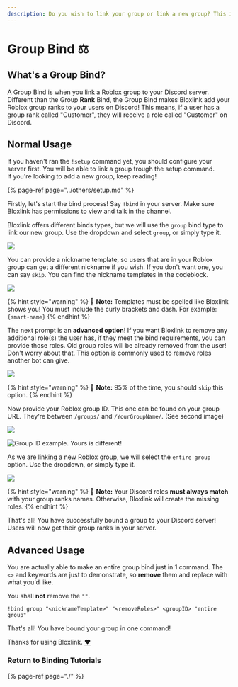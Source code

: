 ```yaml
---
description: Do you wish to link your group or link a new group? This is the guide!
---
```


# Group Bind ⚖️

## What's a Group Bind?

A Group Bind is when you link a Roblox group to your Discord server. Different than the Group **Rank** Bind, the Group Bind makes Bloxlink add your Roblox group ranks to your users on Discord! This means, if a user has a group rank called "Customer", they will receive a role called "Customer" on Discord.

## Normal Usage

If you haven't ran the `!setup` command yet, you should configure your server first. You will be able to link a group trough the setup command.  
If you're looking to add a new group, keep reading!

{% page-ref page="../others/setup.md" %}

Firstly, let's start the bind process! Say `!bind` in your server. Make sure Bloxlink has permissions to view and talk in the channel.

Bloxlink offers different binds types, but we will use the `group` bind type to link our new group. Use the dropdown and select `group`, or simply type it.

![](https://dark.hates-this.place/f/rfjLnd.png)

You can provide a nickname template, so users that are in your Roblox group can get a different nickname if you wish. If you don't want one, you can say `skip`. You can find the nickname templates in the codeblock.

![](https://dark.hates-this.place/f/nb7Oe5.png)

{% hint style="warning" %}
🧠 **Note:** Templates must be spelled like Bloxlink shows you! You must include the curly brackets and dash. For example: `{smart-name}`
{% endhint %}

The next prompt is an **advanced option**! If you want Bloxlink to remove any additional role\(s\) the user has, if they meet the bind requirements, you can provide those roles. Old group roles will be already removed from the user! Don't worry about that. This option is commonly used to remove roles another bot can give.

![](https://dark.hates-this.place/f/oX2rM0.png)

{% hint style="warning" %}
🧠 **Note:** 95% of the time, you should `skip` this option.
{% endhint %}

Now provide your Roblox group ID. This one can be found on your group URL. They're between `/groups/` and `/YourGroupName/`. \(See second image\)

![](https://dark.hates-this.place/f/tVP9e5.png)

![Group ID example. Yours is different!](https://dark.hates-this.place/f/sLDdMG.png)

As we are linking a new Roblox group, we will select the `entire group` option. Use the dropdown, or simply type it.

![](https://dark.hates-this.place/f/jZenpF.png)

{% hint style="warning" %}
🧠 **Note:** Your Discord roles **must always match** with your group ranks names. Otherwise, Bloxlink will create the missing roles.
{% endhint %}

That's all! You have successfully bound a group to your Discord server! Users will now get their group ranks in your server.

## Advanced Usage

You are actually able to make an entire group bind just in 1 command. The `<>` and keywords are just to demonstrate, so **remove** them and replace with what you'd like.

You shall **not** remove the `""`.

`!bind group "<nicknameTemplate>" "<removeRoles>" <groupID> "entire group"`

That's all! You have bound your group in one command!

Thanks for using Bloxlink. [❤️](https://emojipedia.org/red-heart/)

### Return to Binding Tutorials

{% page-ref page="./" %}

